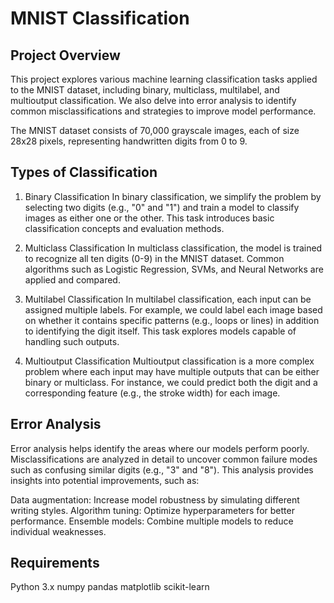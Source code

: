 # MNIST Classification

## Project Overview
This project explores various machine learning classification tasks applied to the MNIST dataset, 
including binary, multiclass, multilabel, and multioutput classification. We also delve into error
analysis to identify common misclassifications and strategies to improve model performance.

The MNIST dataset consists of 70,000 grayscale images, each of size 28x28 pixels, representing 
handwritten digits from 0 to 9.

## Types of Classification
1. Binary Classification
In binary classification, we simplify the problem by selecting two digits (e.g., "0" and "1")
and train a model to classify images as either one or the other. This task introduces basic
classification concepts and evaluation methods.

3. Multiclass Classification
In multiclass classification, the model is trained to recognize all ten digits (0-9) in the
MNIST dataset. Common algorithms such as Logistic Regression, SVMs, and Neural Networks are
applied and compared.

5. Multilabel Classification
In multilabel classification, each input can be assigned multiple labels. For example, we could
label each image based on whether it contains specific patterns (e.g., loops or lines) in
addition to identifying the digit itself. This task explores models capable of handling such outputs.

7. Multioutput Classification
Multioutput classification is a more complex problem where each input may have multiple outputs
that can be either binary or multiclass. For instance, we could predict both the digit and a
corresponding feature (e.g., the stroke width) for each image.

## Error Analysis
Error analysis helps identify the areas where our models perform poorly. Misclassifications are
analyzed in detail to uncover common failure modes such as confusing similar digits (e.g., "3" and "8"). 
This analysis provides insights into potential improvements, such as:

Data augmentation: Increase model robustness by simulating different writing styles.
Algorithm tuning: Optimize hyperparameters for better performance.
Ensemble models: Combine multiple models to reduce individual weaknesses.


## Requirements
Python 3.x
numpy
pandas
matplotlib
scikit-learn
